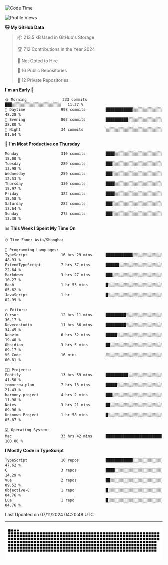 <!--
<picture>
  <source
    srcset="https://github-readme-stats.vercel.app/api?username=kevinxft&show_icons=true&theme=dark"
    media="(prefers-color-scheme: dark)"
  />
  <source
    srcset="https://github-readme-stats.vercel.app/api?username=kevinxft&show_icons=true"
    media="(prefers-color-scheme: light), (prefers-color-scheme: no-preference)"
  />
  <img src="https://github-readme-stats.vercel.app/api?username=kevinxft&show_icons=true" />
</picture>
-->

<!--START_SECTION:waka-->
![Code Time](http://img.shields.io/badge/Code%20Time-2%2C777%20hrs%2048%20mins-blue)

![Profile Views](http://img.shields.io/badge/Profile%20Views-12-blue)

**🐱 My GitHub Data** 

> 📦 213.5 kB Used in GitHub's Storage 
 > 
> 🏆 712 Contributions in the Year 2024
 > 
> 🚫 Not Opted to Hire
 > 
> 📜 16 Public Repositories 
 > 
> 🔑 12 Private Repositories 
 > 
**I'm an Early 🐤** 

```text
🌞 Morning                233 commits         ███░░░░░░░░░░░░░░░░░░░░░░   11.27 % 
🌆 Daytime                998 commits         ████████████░░░░░░░░░░░░░   48.28 % 
🌃 Evening                802 commits         ██████████░░░░░░░░░░░░░░░   38.80 % 
🌙 Night                  34 commits          ░░░░░░░░░░░░░░░░░░░░░░░░░   01.64 % 
```
📅 **I'm Most Productive on Thursday** 

```text
Monday                   310 commits         ████░░░░░░░░░░░░░░░░░░░░░   15.00 % 
Tuesday                  289 commits         ███░░░░░░░░░░░░░░░░░░░░░░   13.98 % 
Wednesday                259 commits         ███░░░░░░░░░░░░░░░░░░░░░░   12.53 % 
Thursday                 330 commits         ████░░░░░░░░░░░░░░░░░░░░░   15.97 % 
Friday                   322 commits         ████░░░░░░░░░░░░░░░░░░░░░   15.58 % 
Saturday                 282 commits         ███░░░░░░░░░░░░░░░░░░░░░░   13.64 % 
Sunday                   275 commits         ███░░░░░░░░░░░░░░░░░░░░░░   13.30 % 
```


📊 **This Week I Spent My Time On** 

```text
🕑︎ Time Zone: Asia/Shanghai

💬 Programming Languages: 
TypeScript               16 hrs 29 mins      ████████████░░░░░░░░░░░░░   48.93 % 
ExtendTypeScript         7 hrs 37 mins       ██████░░░░░░░░░░░░░░░░░░░   22.64 % 
Markdown                 3 hrs 27 mins       ███░░░░░░░░░░░░░░░░░░░░░░   10.27 % 
Bash                     1 hr 53 mins        █░░░░░░░░░░░░░░░░░░░░░░░░   05.62 % 
JavaScript               1 hr                █░░░░░░░░░░░░░░░░░░░░░░░░   02.99 % 

🔥 Editors: 
Cursor                   12 hrs 11 mins      █████████░░░░░░░░░░░░░░░░   36.17 % 
Devecostudio             11 hrs 36 mins      █████████░░░░░░░░░░░░░░░░   34.45 % 
Neovim                   6 hrs 32 mins       █████░░░░░░░░░░░░░░░░░░░░   19.40 % 
Obsidian                 3 hrs 5 mins        ██░░░░░░░░░░░░░░░░░░░░░░░   09.17 % 
VS Code                  16 mins             ░░░░░░░░░░░░░░░░░░░░░░░░░   00.81 % 

🐱‍💻 Projects: 
Fontify                  13 hrs 59 mins      ██████████░░░░░░░░░░░░░░░   41.50 % 
tomorrow-plan            7 hrs 13 mins       █████░░░░░░░░░░░░░░░░░░░░   21.43 % 
harmony-project          4 hrs 2 mins        ███░░░░░░░░░░░░░░░░░░░░░░   11.98 % 
Notes                    3 hrs 21 mins       ██░░░░░░░░░░░░░░░░░░░░░░░   09.96 % 
Unknown Project          1 hr 58 mins        █░░░░░░░░░░░░░░░░░░░░░░░░   05.87 % 

💻 Operating System: 
Mac                      33 hrs 42 mins      █████████████████████████   100.00 % 
```

**I Mostly Code in TypeScript** 

```text
TypeScript               10 repos            ████████████░░░░░░░░░░░░░   47.62 % 
C                        3 repos             ████░░░░░░░░░░░░░░░░░░░░░   14.29 % 
Vue                      2 repos             ██░░░░░░░░░░░░░░░░░░░░░░░   09.52 % 
Objective-C              1 repo              █░░░░░░░░░░░░░░░░░░░░░░░░   04.76 % 
Lua                      1 repo              █░░░░░░░░░░░░░░░░░░░░░░░░   04.76 % 
```




 Last Updated on 07/11/2024 04:20:48 UTC
<!--END_SECTION:waka-->

---

<picture>
  <source media="(prefers-color-scheme: dark)" srcset="https://raw.githubusercontent.com/kevinxft/kevinxft/output/github-contribution-grid-snake-dark.svg">
  <source media="(prefers-color-scheme: light)" srcset="https://raw.githubusercontent.com/kevinxft/kevinxft/output/github-contribution-grid-snake.svg">
  <img alt="github contribution grid snake animation" src="https://raw.githubusercontent.com/kevinxft/kevinxft/output/github-contribution-grid-snake.svg">
</picture>